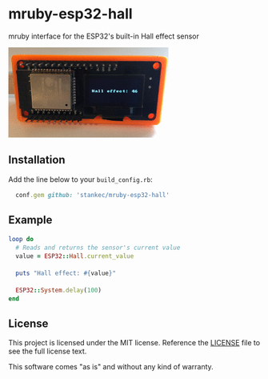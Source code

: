 # mruby-esp32-hall

mruby interface for the ESP32's built-in Hall effect sensor

![ESP32 displaying the Hall effect output on an OLED screen](/docs/demo.gif)

## Installation

Add the line below to your `build_config.rb`:

```ruby
  conf.gem github: 'stankec/mruby-esp32-hall'
```

## Example

```Ruby
loop do
  # Reads and returns the sensor's current value
  value = ESP32::Hall.current_value

  puts "Hall effect: #{value}"

  ESP32::System.delay(100)
end
```

## License

This project is licensed under the MIT license. Reference the
[LICENSE](/LICENSE) file to see the full license text.

This software comes "as is" and without any kind of warranty.
